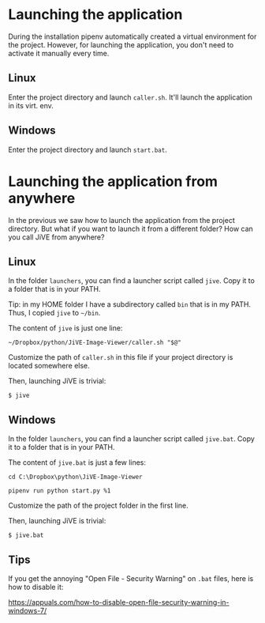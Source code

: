 Launching the application
=========================

During the installation pipenv automatically created a virtual
environment for the project. However, for launching the application,
you don't need to activate it manually every time.

Linux
-----

Enter the project directory and launch `caller.sh`. It'll
launch the application in its virt. env.

Windows
-------

Enter the project directory and launch `start.bat`.

Launching the application from anywhere
=======================================

In the previous we saw how to launch the application from
the project directory. But what if you want to launch it
from a different folder? How can you call JiVE from anywhere?

Linux
-----

In the folder `launchers`, you can find a launcher script called `jive`.
Copy it to a folder that is in your PATH.

Tip: in my HOME folder I have a subdirectory called `bin` that is in my PATH.
Thus, I copied `jive` to `~/bin`.

The content of `jive` is just one line:
```
~/Dropbox/python/JiVE-Image-Viewer/caller.sh "$@"
```

Customize the path of `caller.sh` in this file if your project
directory is located somewhere else.

Then, launching JiVE is trivial:
```
$ jive
```

Windows
-------

In the folder `launchers`, you can find a launcher script called `jive.bat`.
Copy it to a folder that is in your PATH.

The content of `jive.bat` is just a few lines:
```
cd C:\Dropbox\python\JiVE-Image-Viewer

pipenv run python start.py %1
```

Customize the path of the project folder in the first line.

Then, launching JiVE is trivial:
```
$ jive.bat
```

Tips
----

If you get the annoying "Open File - Security Warning" on `.bat` files, here is
how to disable it:

https://appuals.com/how-to-disable-open-file-security-warning-in-windows-7/
